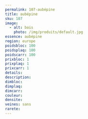 ```yaml
---
permalink: 107-aubépine
title: aubépine
sku: 107
image: 
  - alt: bois
    photo: /img/produits/default.jpg
essence: aubépine
region: europe
poidsbloc: 100
poidsplaq: 100
poidscarr: 100
prixbloc: 1
prixplaq: 1
prixcarr: 1
details: 
description: 
dimbloc: 
dimplaq: 
dimcarr: 
couleur: 
densite: 
veines: sans
rarete: 
---
```

